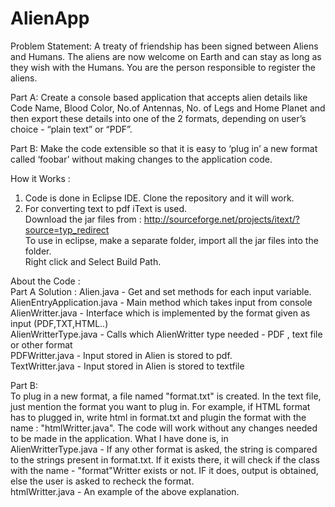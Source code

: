 # AlienApp
Problem Statement: 
A treaty of friendship has been signed between Aliens and Humans. The aliens are now welcome on Earth and can stay as long as they wish with the Humans. You are the person responsible to register the aliens.

Part A: Create a console based application that accepts alien details like Code Name, Blood Color, No.of Antennas, No. of Legs and Home Planet and then export these details into one of the 2 formats, depending on user’s choice - “plain text” or “PDF”.

Part B: Make the code extensible so that it is easy to ‘plug in’ a new format called ‘foobar’ without making changes to the application code.

How it Works :																																																									
1. Code is done in Eclipse IDE. Clone the repository and it will work.																													
2. For converting text to pdf iText is used. 																																										
Download the jar files from : http://sourceforge.net/projects/itext/?source=typ_redirect																				
To use in eclipse, make a separate folder, import all the jar files into the folder.																						
Right click and Select Build Path.																																															

About the Code :						
Part A Solution :                                                                                                             Alien.java - Get and set methods for each input variable.																																		
AlienEntryApplication.java - Main method which takes input from console																											
AlienWritter.java - Interface which is implemented by the format given as input (PDF,TXT,HTML..)														
AlienWritterType.java - Calls which AlienWritter type needed - PDF , text file or other format															
PDFWritter.java - Input stored in Alien is stored to pdf.																																		
TextWritter.java - Input stored in Alien is stored to textfile																														

Part B:                                                                                                                       
To plug in a new format, a file named "format.txt" is created. In the text file, just mention the format you want to plug in.
For example, if HTML format has to plugged in, write html in format.txt and plugin the format with the name : "htmlWritter.java". The code will work without any changes needed to be made in the application. What I have done is, in                                   
AlienWritterType.java - If any other format is asked, the string is compared to the strings present in format.txt. If it exists there, it will check if the class with the name - "format"Writter exists or not. IF it does, output is obtained, else the user is asked to recheck the format.                                                                                                      
htmlWritter.java - An example of the above explanation.
